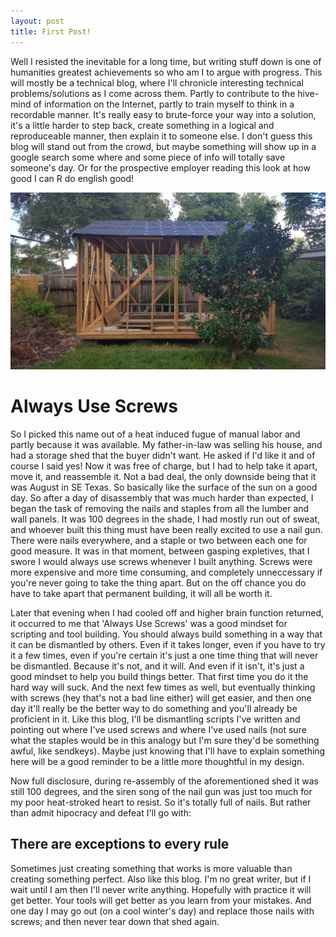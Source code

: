 ```yaml
---
layout: post
title: First Post!
---
```

Well I resisted the inevitable for a long time, but writing stuff down is one of humanities greatest achievements so who am I to argue with progress.  This will mostly be a technical blog, where I'll chronicle interesting technical problems/solutions as I come across them.  Partly to contribute to the hive-mind of information on the Internet, partly to train myself to think in a recordable manner.  It's really easy to brute-force your way into a solution, it's a little harder to step back, create something in a logical and reproduceable manner, then explain it to someone else.  I don't guess this blog will stand out from the crowd, but maybe something will show up in a google search some where and some piece of info will totally save someone's day.  Or for the prospective employer reading this look at how good I can R do english good!

![alt text][image]

[image]: /images/shedwithnails.png "Needs More Screws"

# Always Use Screws

So I picked this name out of a heat induced fugue of manual labor and partly because it was available.  My father-in-law was selling his house, and had a storage shed that the buyer didn't want.  He asked if I'd like it and of course I said yes!  Now it was free of charge, but I had to help take it apart, move it, and reassemble it.  Not a bad deal, the only downside being that it was August in SE Texas.  So basically like the surface of the sun on a good day. So after a day of disassembly that was much harder than expected, I began the task of removing the nails and staples from all the lumber and wall panels.  It was 100 degrees in the shade, I had mostly run out of sweat, and whoever built this thing must have been really excited to use a nail gun.  There were nails everywhere, and a staple or two between each one for good measure.  It was in that moment, between gasping expletives, that I swore I would always use screws whenever I built anything.  Screws were more expensive and more time consuming, and completely unneccessary if you're never going to take the thing apart.  But on the off chance you do have to take apart that permanent building, it will all be worth it.

Later that evening when I had cooled off and higher brain function returned, it occurred to me that 'Always Use Screws' was a good mindset for scripting and tool building.  You should always build something in a way that it can be dismantled by others.  Even if it takes longer, even if you have to try it a few times, even if you're certain it's just a one time thing that will never be dismantled.  Because it's not, and it will.  And even if it isn't, it's just a good mindset to help you build things better.  That first time you do it the hard way will suck.  And the next few times as well, but eventually thinking with screws (hey that's not a bad line either) will get easier, and then one day it'll really be the better way to do something and you'll already be proficient in it. Like this blog, I'll be dismantling scripts I've written and pointing out where I've used screws and where I've used nails (not sure what the staples would be in this analogy but I'm sure they'd be something awful, like sendkeys).  Maybe just knowing that I'll have to explain something here will be a good reminder to be a little more thoughtful in my design.

Now full disclosure, during re-assembly of the aforementioned shed it was still 100 degrees, and the siren song of the nail gun was just too much for my poor heat-stroked heart to resist.  So it's totally full of nails.  But rather than admit hipocracy and defeat I'll go with:

## There are exceptions to every rule

Sometimes just creating something that works is more valuable than creating something perfect.  Also like this blog.  I'm no great writer, but if I wait until I am then I'll never write anything.  Hopefully with practice it will get better.  Your tools will get better as you learn from your mistakes.  And one day I may go out (on a cool winter's day) and replace those nails with screws; and then never tear down that shed again.